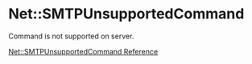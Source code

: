 # Net::SMTPUnsupportedCommand

Command is not supported on server.

[Net::SMTPUnsupportedCommand Reference](https://ruby-doc.org/stdlib-2.5.0/libdoc/net/smtp/rdoc/Net::SMTPUnsupportedCommand.html)
